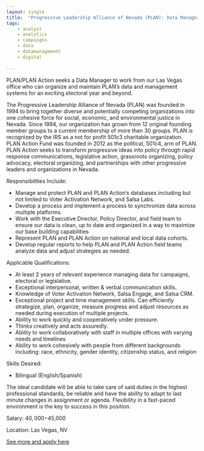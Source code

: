 ```yaml
---
layout: single
title:  "Progressive Leadership Alliance of Nevada (PLAN): Data Manager"
tags: 
    - analyst
    - analytics
    - campaigns
    - data
    - datamanagement
    - digital
    
---
```


PLAN/PLAN Action seeks a Data Manager to work from our Las Vegas office who can organize and maintain PLAN’s data and management systems for an exciting electoral year and beyond.

The Progressive Leadership Alliance of Nevada (PLAN) was founded in 1994 to bring together diverse and potentially competing organizations into one cohesive force for social, economic, and environmental justice in Nevada. Since 1994, our organization has grown from 12 original founding member groups to a current membership of more than 30 groups. PLAN is recognized by the IRS as a not for profit 501c3 charitable organization.
PLAN Action Fund was founded in 2012 as the political, 501c4, arm of PLAN. PLAN Action seeks to transform progressive ideas into policy through rapid response communications, legislative action, grassroots organizing, policy advocacy, electoral organizing, and partnerships with other progressive leaders and organizations in Nevada.

Responsibilities Include:
* Manage and protect PLAN and PLAN Action’s databases including but not limited to Voter Activation Network, and Salsa Labs.
* Develop a process and implement a process to synchronize data across multiple platforms.
* Work with the Executive Director, Policy Director, and field team to ensure our data is clean, up to date and organized in a way to maximize our base building capabilities
* Represent PLAN and PLAN Action on national and local data cohorts.
* Develop regular reports to help PLAN and PLAN Action field teams analyze data and adjust strategies as needed.

Applicable Qualifications:
* At least 2 years of relevant experience managing data for campaigns, electoral or legislative.
* Exceptional interpersonal, written & verbal communication skills.
* Knowledge of Voter Activation Network, Salsa Engage, and Salsa CRM.
* Exceptional project and time management skills. Can efficiently strategize, plan, organize, measure progress and adjust resources as needed during execution of multiple projects.
* Ability to work quickly and cooperatively under pressure.
* Thinks creatively and acts assuredly.
* Ability to work collaboratively with staff in multiple offices with varying needs and timelines
* Ability to work cohesively with people from different backgrounds including: race, ethnicity, gender identity, citizenship status, and religion

Skills Desired:
* Bilingual (English/Spanish)

The ideal candidate will be able to take care of said duties in the highest professional standards, be reliable and have the ability to adapt to last minute changes in assignment or agenda. Flexibility in a fast-paced environment is the key to success in this position.

Salary: $40,000-$45,000

Location: Las Vegas, NV


[See more and apply here](https://planaction.org/wp-content/uploads/2020/08/Data-Manager-PAF-2020.pdf)
